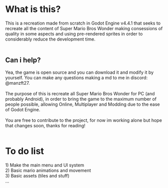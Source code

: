 <h1>What is this?</h1>
This is a recreation made from scratch in Godot Engine v4.4.1 that seeks to recreate all the content of Super Mario Bros Wonder making consessions of quality in some aspects and using pre-rendered sprites in order to considerably reduce the development time.<br>
<br>
<h2>Can i help?</h1>
Yea, the game is open source and you can download it and modify it by yourself. You can make any questions making a md to me in discord: @manzft27.<br>
<br>
The purpose of this is recreate all Super Mario Bros Wonder for PC (and probably Android), in order to bring the game to the maximum number of people possible, allowing Online, Multiplayer and Modding due to the ease of Godot Engine.<br>
<br>
You are free to contribute to the project, for now im working alone but hope that changes soon, thanks for reading!<br>
<br>
<h1>To do list</h1>
1) Make the main menu and UI system<br>
2) Basic mario animations and movement<br>
3) Basic assets (tiles and stuff)<br>
...
